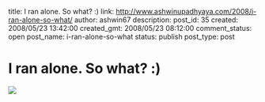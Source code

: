 title: I ran alone. So what? :)
link: http://www.ashwinupadhyaya.com/2008/i-ran-alone-so-what/
author: ashwin67
description: 
post_id: 35
created: 2008/05/23 13:42:00
created_gmt: 2008/05/23 08:12:00
comment_status: open
post_name: i-ran-alone-so-what
status: publish
post_type: post

# I ran alone. So what? :)

![](http://lh5.ggpht.com/ashwin67/SMlRz7XIHZI/AAAAAAAAA3M/QRczb-ebzJw/s400/marathon.jpg)